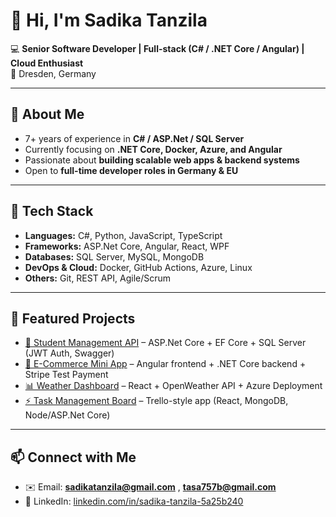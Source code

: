 # 👋 Hi, I'm Sadika Tanzila  

💻 **Senior Software Developer | Full-stack (C# / .NET Core / Angular) | Cloud Enthusiast**  
📍 Dresden, Germany  

---

## 🚀 About Me
- 7+ years of experience in **C# / ASP.Net / SQL Server**  
- Currently focusing on **.NET Core, Docker, Azure, and Angular**  
- Passionate about **building scalable web apps & backend systems**  
- Open to **full-time developer roles in Germany & EU**  

---

## 🔧 Tech Stack
- **Languages:** C#, Python, JavaScript, TypeScript  
- **Frameworks:** ASP.Net Core, Angular, React, WPF  
- **Databases:** SQL Server, MySQL, MongoDB  
- **DevOps & Cloud:** Docker, GitHub Actions, Azure, Linux  
- **Others:** Git, REST API, Agile/Scrum  

---

## 📂 Featured Projects
- [📘 Student Management API](#) – ASP.Net Core + EF Core + SQL Server (JWT Auth, Swagger)  
- [🛒 E-Commerce Mini App](#) – Angular frontend + .NET Core backend + Stripe Test Payment  
- [📊 Weather Dashboard](#) – React + OpenWeather API + Azure Deployment  
- [⚡ Task Management Board](#) – Trello-style app (React, MongoDB, Node/ASP.Net Core)  

---

## 📫 Connect with Me
- ✉️ Email: **sadikatanzila@gmail.com**  , **tasa757b@gmail.com**
- 🔗 LinkedIn: [linkedin.com/in/sadika-tanzila-5a25b240](https://www.linkedin.com/in/sadika-tanzila-5a25b240)  
